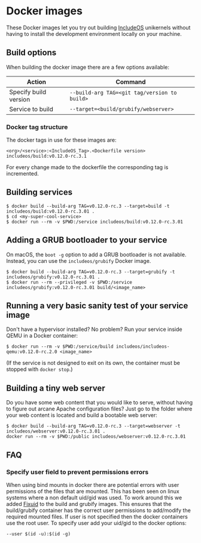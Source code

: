 
# Docker images

These Docker images let you try out building [IncludeOS](https://github.com/hioa-cs/IncludeOS/) unikernels without having to install the development environment locally on your machine.

## Build options
When building the docker image there are a few options available:

|Action| Command |
|--|--|
|Specify build version| ```--build-arg TAG=<git tag/version to build>``` |
|Service to build|```--target=<build/grubify/webserver>```|

### Docker tag structure
The docker tags in use for these images are:
```
<org>/<service>:<IncludeOS_Tag>.<Dockerfile version>
includeos/build:v0.12.0-rc.3.1
```
For every change made to the dockerfile the corresponding tag is incremented.

## Building services
```
$ docker build --build-arg TAG=v0.12.0-rc.3 --target=build -t includeos/build:v0.12.0-rc.3.01 .
$ cd <my-super-cool-service>
$ docker run --rm -v $PWD:/service includeos/build:v0.12.0-rc.3.01
```

## Adding a GRUB bootloader to your service
On macOS, the `boot -g` option to add a GRUB bootloader is not available. Instead, you can use the `includeos/grubify` Docker image.
```
$ docker build --build-arg TAG=v0.12.0-rc.3 --target=grubify -t includeos/grubify:v0.12.0-rc.3.01 .
$ docker run --rm --privileged -v $PWD:/service includeos/grubify:v0.12.0-rc.3.01 build/<image_name>
```

## Running a very basic sanity test of your service image

Don't have a hypervisor installed? No problem? Run your service inside QEMU in a Docker container:

```
$ docker run --rm -v $PWD:/service/build includeos/includeos-qemu:v0.12.0-rc.2.0 <image_name>
```

(If the service is not designed to exit on its own, the container must be stopped with `docker stop`.)


## Building a tiny web server

Do you have some web content that you would like to serve, without having to figure out arcane Apache configuration files? Just go to the folder where your web content is located and build a bootable web server:

```
$ docker build --build-arg TAG=v0.12.0-rc.3 --target=webserver -t includeos/webserver:v0.12.0-rc.3.01 .
docker run --rm -v $PWD:/public includeos/webserver:v0.12.0-rc.3.01
```

## FAQ
### Specify user field to prevent permissions errors
When using bind mounts in docker there are potential errors with user permissions of the files that are mounted. This has been seen on linux systems where a non default uid/gid was used. To work around this we added [Fixuid](https://github.com/boxboat/fixuid) to the build and grubify images. This ensures that the build/grubify container has the correct user permissions to add/modify the required mounted files. If user is not specified then the docker containers use the root user. To specify user add your uid/gid to the docker options:
```
--user $(id -u):$(id -g)
```
